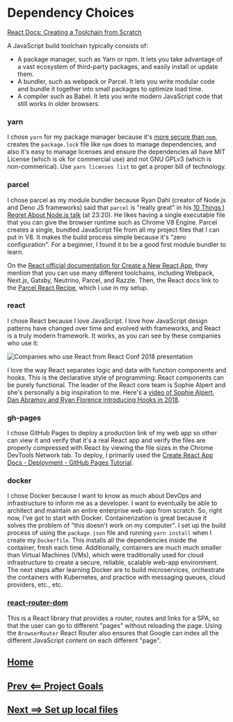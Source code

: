 # Dependency Choices

[React Docs: Creating a Toolchain from Scratch](https://reactjs.org/docs/create-a-new-react-app.html#create-react-app
)

A JavaScript build toolchain typically consists of:
- A package manager, such as Yarn or npm. It lets you take advantage of a vast ecosystem of third-party packages, and easily install or update them.
- A bundler, such as webpack or Parcel. It lets you write modular code and bundle it together into small packages to optimize load time.
- A compiler such as Babel. It lets you write modern JavaScript code that still works in older browsers.


### yarn
I chose `yarn` for my package manager because it's [more secure than `npm`](https://engineering.fb.com/web/yarn-a-new-package-manager-for-javascript/), creates the `package.lock` file like `npm` does to manage dependencies, and also it's easy to manage licenses and ensure the dependencies all have MIT License (which is ok for commercial use) and not GNU GPLv3 (which is non-commerical). Use `yarn licenses list` to get a proper bill of technology.

### parcel
I chose parcel as my module bundler because Ryan Dahl (creator of Node.js and Deno JS frameworks) said that `parcel` is "really great" in his [10 Things I Regret About Node.js talk](https://www.youtube.com/watch?v=M3BM9TB-8yA) (at 23:20). He likes having a single executable file that you can give the browser runtime such as Chrome V8 Engine. Parcel creates a single, bundled JavaScript file from all my project files that I can put in V8. It makes the build process simple because it's "zero configuration". For a beginner, I found it to be a good first module bundler to learn.

On the [React official documentation for Create a New React App](https://reactjs.org/docs/create-a-new-react-app.html#create-react-app), they mention that you can use many different toolchains, including Webpack, Next.js, Gatsby, Neutrino, Parcel, and Razzle. Then, the React docs link to the [Parcel React Recipe](https://parceljs.org/recipes.html#react), which I use in my setup.

### react
I chose React because I love JavaScript. I love how JavaScript design patterns have changed over time and evolved with frameworks, and React is a truly modern framework. It works, as you can see by these companies who use it:

![Companies who use React from React Conf 2018 presentation](https://user-images.githubusercontent.com/22508682/80646694-34b1ea00-8a3b-11ea-9218-37cd02f23f72.png)

I love the way React separates logic and data with function components and hooks. This is the declarative style of programming: React components can be purely functional. The leader of the React core team is Sophie Alpert and she's personally a big inspiration to me. Here's a [video of Sophie Alpert, Dan Abramov and Ryan Florence introducing Hooks in 2018](https://www.youtube.com/watch?v=dpw9EHDh2bM).

### gh-pages
I chose GitHub Pages to deploy a production link of my web app so other can view it and verify that it's a real React app and verify the files are properly compressed with React by viewing the file sizes in the Chrome DevTools Network tab. To deploy, I primarily used the [Create React App Docs - Deployment - GitHub Pages Tutorial](https://create-react-app.dev/docs/deployment#github-pages).

### docker
I chose Docker because I want to know as much about DevOps and infrastructure to inform me as a developer. I want to eventually be able to architect and maintain an entire enterprise web-app from scratch. So, right now, I've got to start with Docker. Containerization is great because it solves the problem of "this doesn't work on my computer". I set up the build process of using the `package.json` file and running `yarn install` when I create my `Dockerfile`. This installs all the dependencies inside the container, fresh each time. Additionally, containers are much much smaller than Virtual Machines (VMs), which were traditionally used for cloud infrastructure to create a secure, reliable, scalable web-app environment. The next steps after learning Docker are to build microservices, orchestrate the containers with Kubernetes, and practice with messaging queues, cloud providers, etc., etc.

### [react-router-dom](https://reacttraining.com/react-router/web/guides/primary-components)
This is a React library that provides a router, routes and links for a SPA, so that the user can go to different "pages" without reloading the page. Using the `BrowserRouter` React Router also ensures that Google can index all the different JavaScript content on each different "page".

## [Home](./../README.md)
## [Prev <== Project Goals](./goals.md)
## [Next ==> Set up local files](./local.md)
